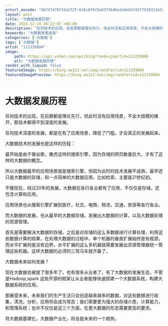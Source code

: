 ```yaml
---
arturl_encode: "68747470733a2f2f:626c6f672e6373646e2e6e65742f753031343230393230352f:61727469636c652f64657461696c732f313131333339383834"
layout: post
title: "大数据发展历程"
date: 2023-12-19 20:22:07 +08:00
description: "任何技术的出现，在前期都是理论先行，但此时没有应用场景，不会大规模的推开，任何技术深"
keywords: "大数据发展成就"
categories: ['大数据']
tags: ['大数据']
artid: "111339884"
image:
    path: https://api.vvhan.com/api/bing?rand=sj&artid=111339884
    alt: "大数据发展历程"
render_with_liquid: false
featuredImage: https://bing.ee123.net/img/rand?artid=111339884
featuredImagePreview: https://bing.ee123.net/img/rand?artid=111339884
---
```


# 大数据发展历程

任何技术的出现，在前期都是理论先行，但此时没有应用场景，不会大规模的推开，那技术都得不到深度的发展。

任何技术深度的发展，都是在有了应用场景，降低了门槛，才会真正的发展起来。

大数据技术的发展也是这样的历程：

最开始是由于像谷歌，雅虎这样的搜索引擎，因为存储的网页数量巨大，才有了这样的大数据的概念。

所以大数据最早的应用场景就是搜索引擎，但因为此时的技术发展不成熟，最早还只是大数据的存储，和一点简单的大数据应用，比如检索，主要是21世纪初。

不像现在，经过20年的发展，大数据在各行各业都有了应用，不仅仅是存储，还包含计算和应用。

应用场景也从搜索引擎扩展到医疗，社交，电商，物流，交通，旅游等各行各业。

而大数据的发展，也从最早的大数据存储，发展出大数据的计算，以及大数据处理的资源管理。

首先是需要解决大数据的存储，之后是对存储的这么多数据进行计算处理，利用这些数据计算的结果，在处理大数据的过程中，单个机器的垂直扩展始终是有瓶颈，而水平扩展则是没有边界，水平扩展的这么多机器就需要发展出资源管理器统一管理这些机器。这样大数据的必须的三驾马车就齐备了。

大数据未来如何发展？

现在大数据也被提了很多年了，也有很多从业者了，有了大数据的发展生态，不管是Hadoop,spark 这些开源的框架让从业者能够快速搭建一个大数据系统，构建大数据系统的应用。

那展望未来，未来我们的生产生活只会创造越来越多的数据，对这些数据进行收集，清洗，分析，应用将会成为常态；我们需要更为强大的存储介质，计算能力，和管理系统；也许不仅仅是这三个方面，在更大数据的形态需要更高的要求。

将大数据基建化，大数据产业化，将会是未来的一个趋势。